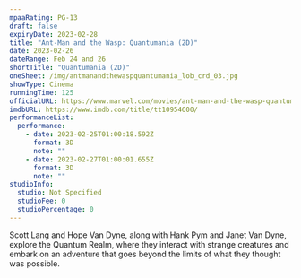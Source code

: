 ```yaml
---
mpaaRating: PG-13
draft: false
expiryDate: 2023-02-28
title: "Ant-Man and the Wasp: Quantumania (2D)"
date: 2023-02-26
dateRange: Feb 24 and 26
shortTitle: "Quantumania (2D)"
oneSheet: /img/antmanandthewaspquantumania_lob_crd_03.jpg
showType: Cinema
runningTime: 125
officialURL: https://www.marvel.com/movies/ant-man-and-the-wasp-quantumania
imdbURL: https://www.imdb.com/title/tt10954600/
performanceList:
  performance:
    - date: 2023-02-25T01:00:18.592Z
      format: 3D
      note: ""
    - date: 2023-02-27T01:00:01.655Z
      format: 3D
      note: ""
studioInfo:
  studio: Not Specified
  studioFee: 0
  studioPercentage: 0
---
```


Scott Lang and Hope Van Dyne, along with Hank Pym and Janet Van Dyne, explore the Quantum Realm, where they interact with strange creatures and embark on an adventure that goes beyond the limits of what they thought was possible.